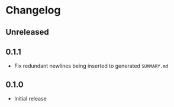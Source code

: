 # Changelog

## Unreleased

## 0.1.1

- Fix redundant newlines being inserted to generated `SUMMARY.md`

## 0.1.0

- Initial release